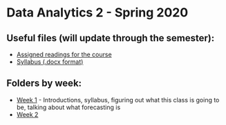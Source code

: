 # Data Analytics 2 - Spring 2020

## Useful files (will update through the semester):
* [Assigned readings for the course](readings.md)
* [Syllabus (.docx format)](DAT-202_Course_Outline_2020_Spring.docx)

## Folders by week:
* [Week 1](./week01) - Introductions, syllabus, figuring out what this class is going to be, talking about what forecasting is
* [Week 2](./week02)